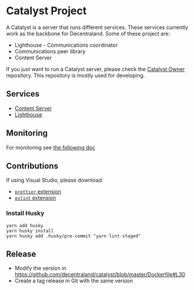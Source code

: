 # Catalyst Project

A Catalyst is a server that runs different services. These services currently work as the backbone for Decentraland. Some of these project are:

- Lighthouse - Communications coordinator
- Communications peer library
- Content Server

If you just want to run a Catalyst server, please check the [Catalyst Owner](https://github.com/decentraland/catalyst-owner) repository. This repository is mostly used for developing.

## Services

- [Content Server](content)
- [Lighthouse](comms)

## Monitoring

For monitoring see [the following doc](docs/MONITORING.md)

## Contributions

If using Visual Studio, please download:

- [`prettier` extension](https://marketplace.visualstudio.com/items?itemName=esbenp.prettier-vscode)
- [`eslint` extension](https://marketplace.visualstudio.com/items?itemName=dbaeumer.vscode-eslint)

### Install Husky
```
yarn add husky
yarn husky install
yarn husky add .husky/pre-commit "yarn lint-staged"
```

## Release

- Modify the version in https://github.com/decentraland/catalyst/blob/master/Dockerfile#L30
- Create a tag release in Git with the same version
